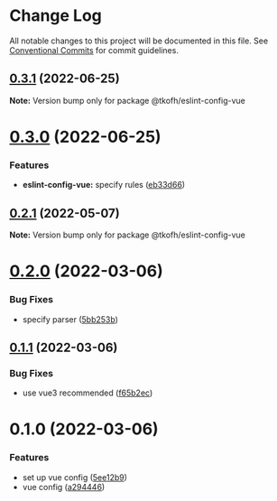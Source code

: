 # Change Log

All notable changes to this project will be documented in this file.
See [Conventional Commits](https://conventionalcommits.org) for commit guidelines.

## [0.3.1](https://github.com/tkofh/eslint-config/compare/@tkofh/eslint-config-vue@0.3.0...@tkofh/eslint-config-vue@0.3.1) (2022-06-25)

**Note:** Version bump only for package @tkofh/eslint-config-vue





# [0.3.0](https://github.com/tkofh/eslint-config/compare/@tkofh/eslint-config-vue@0.2.1...@tkofh/eslint-config-vue@0.3.0) (2022-06-25)


### Features

* **eslint-config-vue:** specify rules ([eb33d66](https://github.com/tkofh/eslint-config/commit/eb33d6692bb01624f8adcabdc7f39f2b2a3d3cfb))





## [0.2.1](https://github.com/tkofh/eslint-config/compare/@tkofh/eslint-config-vue@0.2.0...@tkofh/eslint-config-vue@0.2.1) (2022-05-07)

**Note:** Version bump only for package @tkofh/eslint-config-vue





# [0.2.0](https://github.com/tkofh/eslint-config/compare/@tkofh/eslint-config-vue@0.1.1...@tkofh/eslint-config-vue@0.2.0) (2022-03-06)


### Bug Fixes

* specify parser ([5bb253b](https://github.com/tkofh/eslint-config/commit/5bb253b0c23f335f1ef0e44e75e078039fb11b61))





## [0.1.1](https://github.com/tkofh/eslint-config/compare/@tkofh/eslint-config-vue@0.1.0...@tkofh/eslint-config-vue@0.1.1) (2022-03-06)


### Bug Fixes

* use vue3 recommended ([f65b2ec](https://github.com/tkofh/eslint-config/commit/f65b2ecdc0eb87df3839f46da7974cd86fce4c7e))





# 0.1.0 (2022-03-06)


### Features

* set up vue config ([5ee12b9](https://github.com/tkofh/eslint-config/commit/5ee12b95fbcc16dcefb72e2236faa17a477cc0d9))
* vue config ([a294446](https://github.com/tkofh/eslint-config/commit/a2944468c90ce702703da99fef0e549e45f3c232))
